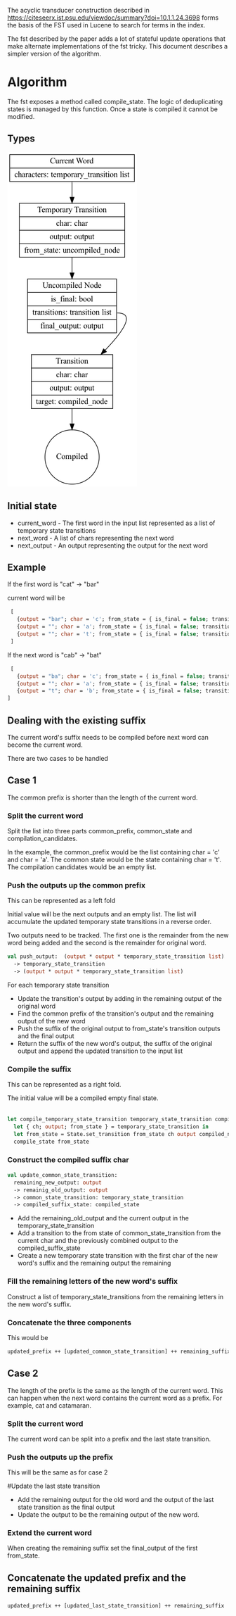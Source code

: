 The acyclic transducer construction described in https://citeseerx.ist.psu.edu/viewdoc/summary?doi=10.1.1.24.3698 forms
the basis of the FST used in Lucene to search for terms in the index.

The fst described by the paper adds a lot of stateful update operations that make alternate implementations of the fst 
tricky. This document describes a simpler version of the algorithm.

# Algorithm

The fst exposes a method called compile_state. The logic of deduplicating states is managed by this function. Once
a state is compiled it cannot be modified.

## Types

![Types](images/acyclic-transducer-types.png "Types used to build the acyclic transducer")

## Initial state
 * current_word - The first word in the input list represented as a list of temporary state transitions
 * next_word - A list of chars representing the next word
 * next_output - An output representing the output for the next word
 
## Example

If the first word is "cat" -> "bar"

current word will be

```ocaml
 [
   {output = "bar"; char = 'c'; from_state = { is_final = false; transitions = []; final_output = ""} }
   {output = ""; char = 'a'; from_state = { is_final = false; transitions = []; final_output = ""} }
   {output = ""; char = 't'; from_state = { is_final = false; transitions = []; final_output = ""} }
 ]
```

If the next word is "cab" -> "bat"

```ocaml
 [
   {output = "ba"; char = 'c'; from_state = { is_final = false; transitions = []; final_output = ""} }
   {output = ""; char = 'a'; from_state = { is_final = false; transitions = []; final_output = ""} }
   {output = "t"; char = 'b'; from_state = { is_final = false; transitions = [{char = 't'; output = "r", target = compiled_node}]; final_output = ""} }
]
```
## Dealing with the existing suffix

The current word's suffix needs to be compiled before next word can become the current word.

There are two cases to be handled

## Case 1

The common prefix is shorter than the length of the current word.

### Split the current word 

Split the list into three parts common_prefix, common_state and compilation_candidates.

In the example, the common_prefix would be the list containing char = 'c' and char = 'a'. The common state would be
the state containing char = 't'. The compilation candidates would be an empty list.

### Push the outputs up the common prefix

This can be represented as a left fold

Initial value will be the next outputs and an empty list. The list will accumulate the updated temporary state
transitions in a reverse order.

Two outputs need to be tracked. The first one is the remainder from the new word being added and the second is 
the remainder for original word.

```ocaml
val push_output:  (output * output * temporary_state_transition list)
  -> temporary_state_transition
  -> (output * output * temporary_state_transition list)
```

For each temporary state transition
 * Update the transition's output by adding in the remaining output of the original word
 * Find the common prefix of the transition's output and the remaining output of the new word
 * Push the suffix of the original output to from_state's transition outputs and the final output
 * Return the suffix of the new word's output, the suffix of the original output and append the updated transition to the input list

### Compile the suffix

This can be represented as a right fold.

The initial value will be a compiled empty final state.

```ocaml

let compile_temporary_state_transition temporary_state_transition compiled_next_state =
  let { ch; output; from_state } = temporary_state_transition in
  let from_state = State.set_transition from_state ch output compiled_next_state in
  compile_state from_state
```

### Construct the compiled suffix char

```ocaml
val update_common_state_transition:  
  remaining_new_output: output
  -> remainig_old_output: output
  -> common_state_transition: temporary_state_transition
  -> compiled_suffix_state: compiled_state

```

* Add the remaining_old_output and the current output in the temporary_state_transition
* Add a transition to the from state of common_state_transition from the current char and the previously combined output to the compiled_suffix_state
* Create a new temporary state transition with the first char of the new word's suffix and the remaining output the remaining

### Fill the remaining letters of the new word's suffix

Construct a list of temporary_state_transitions from the remaining letters in the new word's suffix.

### Concatenate the three components

This would be
```ocaml
updated_prefix ++ [updated_common_state_transition] ++ remaining_suffix
```
## Case 2

The length of the prefix is the same as the length of the current word. This can happen when the next word
contains the current word as a prefix. For example, cat and catamaran.

### Split the current word

The current word can be split into a prefix and the last state transition.

### Push the outputs up the prefix

This will be the same as for case 2

#Update the last state transition

* Add the remaining output for the old word and the output of the last state transition as the final output
* Update the output to be the remaining output of the new word.

### Extend the current word

When creating the remaining suffix set the final_output of the first from_state.

## Concatenate the updated prefix and the remaining suffix

```ocaml
updated_prefix ++ [updated_last_state_transition] ++ remaining_suffix
```

